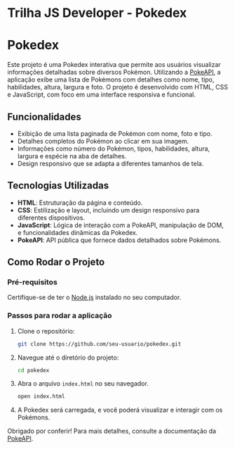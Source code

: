 # Trilha JS Developer - Pokedex

# Pokedex

Este projeto é uma Pokedex interativa que permite aos usuários visualizar informações detalhadas sobre diversos Pokémon. Utilizando a [PokeAPI](https://pokeapi.co/), a aplicação exibe uma lista de Pokémons com detalhes como nome, tipo, habilidades, altura, largura e foto. O projeto é desenvolvido com HTML, CSS e JavaScript, com foco em uma interface responsiva e funcional.

## Funcionalidades

- Exibição de uma lista paginada de Pokémon com nome, foto e tipo.
- Detalhes completos do Pokémon ao clicar em sua imagem.
- Informações como número do Pokémon, tipos, habilidades, altura, largura e espécie na aba de detalhes.
- Design responsivo que se adapta a diferentes tamanhos de tela.

## Tecnologias Utilizadas

- **HTML**: Estruturação da página e conteúdo.
- **CSS**: Estilização e layout, incluindo um design responsivo para diferentes dispositivos.
- **JavaScript**: Lógica de interação com a PokeAPI, manipulação de DOM, e funcionalidades dinâmicas da Pokedex.
- **PokeAPI**: API pública que fornece dados detalhados sobre Pokémons.

## Como Rodar o Projeto

### Pré-requisitos

Certifique-se de ter o [Node.js](https://nodejs.org/) instalado no seu computador.

### Passos para rodar a aplicação

1. Clone o repositório:

    ```bash
    git clone https://github.com/seu-usuario/pokedex.git
    ```

2. Navegue até o diretório do projeto:

    ```bash
    cd pokedex
    ```

3. Abra o arquivo `index.html` no seu navegador.

    ```bash
    open index.html
    ```

4. A Pokedex será carregada, e você poderá visualizar e interagir com os Pokémons.

Obrigado por conferir! Para mais detalhes, consulte a documentação da [PokeAPI](https://pokeapi.co/docs/v2).